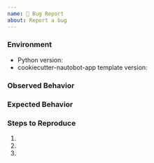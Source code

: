 ```yaml
---
name: 🐛 Bug Report
about: Report a bug
---
```


### Environment
* Python version:  <!-- Example: 3.7.7 -->
* cookiecutter-nautobot-app template version:  <!-- Example: 1.0.0 -->

<!-- What happened instead? -->
### Observed Behavior

<!-- What did you expect to happen? -->
### Expected Behavior

<!--
    Describe in detail the exact steps that someone else can take to reproduce
    this bug using the current release.
-->
### Steps to Reproduce
1.
2.
3.

